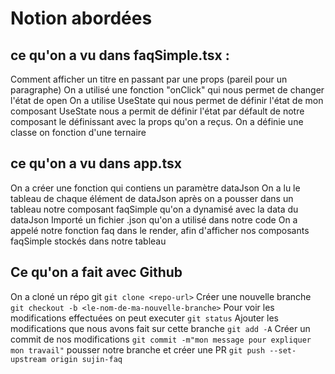 # Notion abordées

## ce qu'on a vu dans faqSimple.tsx :

Comment afficher un titre en passant par une props (pareil pour un paragraphe)
On a utilisé une fonction "onClick" qui nous permet de changer l'état de open
On a utilise UseState qui nous permet de définir l'état de mon composant
UseState nous a permit de définir l'état par défault de notre composant le définissant avec la props qu'on a reçus.
On a définie une classe on fonction d'une ternaire

## ce qu'on a vu dans app.tsx

On a créer une fonction qui contiens un paramètre dataJson 
On a lu le tableau de chaque élément de dataJson après on a pousser dans un tableau notre composant faqSimple qu'on a dynamisé avec la data du dataJson
Importé un fichier .json qu'on a utilisé dans notre code
On a appelé notre fonction faq dans le render, afin d'afficher nos composants faqSimple stockés dans notre tableau

## Ce qu'on a fait avec Github

On a cloné un répo git `git clone <repo-url>`
Créer une nouvelle branche `git checkout -b <le-nom-de-ma-nouvelle-branche>`
Pour voir les modifications effectuées on peut executer `git status`
Ajouter les modifications que nous avons fait sur cette branche `git add -A`
Créer un commit de nos modifications `git commit -m"mon message pour expliquer mon travail"`
pousser notre branche et créer une PR `git push --set-upstream origin sujin-faq`

